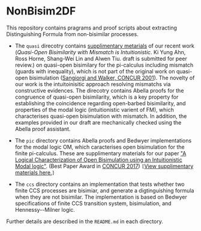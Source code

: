 # NonBisim2DF
This repository contains pragrams and proof scripts about extracting Distinguishing Formula from non-bisimilar processes.

* The `quasi` direcotry contains [supplimentary metarials](https://github.com/kyagrd/NonBisim2DF/tree/master/quasi) of our recent work (*Quasi-Open Bisimilarity with Mismatch is Intuitionistic*. Ki Yung Ahn, Ross Horne, Shang-Wei Lin and Alwen Tiu. draft is submitted for peer review.) on quasi-open bisimilary for the pi-calculus including mismatch (guards with inequality), which is not part of the original work on quasi-open bisimulation ([Sangiorgi and Walker, CONCUR 2001](https://dx.doi.org/10.1007/3-540-44685-0_20)). The novelty of our work is the intuitoinisitic approach resolving mismatchs via constructive evidences. The direcotry contains Abella proofs for the congruence of quasi-open bisimilarity, which is a key property for establishing the coincidence regarding open-barbed bisimilarity, and properties of the modal logic (intuitionistic varient of FM), which characterises quasi-open bisimulation with mismatch. In addition, the examples provided in our draft are mechanically checked using the Abella proof assistant. 

* The `pic` directory contains Abella proofs and Bedwyer implementations for the modal logic OM, which caracterises open bisimulation for the finite pi-calculus. These are supplimentary materials for our paper ["A Logical Characterization of Open Bisimulation using an Intuitionistic Modal logic"](http://dx.doi.org/10.4230/LIPIcs.CONCUR.2017.7). (Best Paper Award in [CONCUR 2017](https://www.concur2017.tu-berlin.de)) `[`[View supplimentary materials here.](https://github.com/kyagrd/NonBisim2DF/tree/master/pic)`]`

* The `ccs` directory contains an implementation that tests whether two finite CCS processes are bisimiar, and generate a digtinguishing formula when they are not bisimilar. The implementation is based on Bedwyer specifications of finite CCS transition system, bisimulation, and Hennessy--Milner logic.

Further details are described in the `README.md` in each directory.
